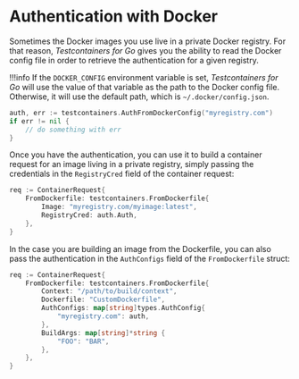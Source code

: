 # Authentication with Docker

Sometimes the Docker images you use live in a private Docker registry. For that reason, _Testcontainers for Go_ gives you the ability to read the Docker config file
in order to retrieve the authentication for a given registry.

!!!info
	If the `DOCKER_CONFIG` environment variable is set, _Testcontainers for Go_ will use the value of that variable as the path to the Docker config file. Otherwise, it will use the default path, which is `~/.docker/config.json`.

```go
auth, err := testcontainers.AuthFromDockerConfig("myregistry.com")
if err != nil {
	// do something with err
}
```

Once you have the authentication, you can use it to build a container request for an image living in a private registry, simply passing the
credentials in the `RegistryCred` field of the container request:


```go
req := ContainerRequest{
	FromDockerfile: testcontainers.FromDockerfile{
		Image: "myregistry.com/myimage:latest",
		RegistryCred: auth.Auth,
	},
}
```

In the case you are building an image from the Dockerfile, you can also pass the authentication in the `AuthConfigs` field of the `FromDockerfile` struct:

```go
req := ContainerRequest{
	FromDockerfile: testcontainers.FromDockerfile{
		Context: "/path/to/build/context",
		Dockerfile: "CustomDockerfile",
		AuthConfigs: map[string]types.AuthConfig{
			"myregistry.com": auth,
		},
		BuildArgs: map[string]*string {
			"FOO": "BAR",
		},
	},
}
```
